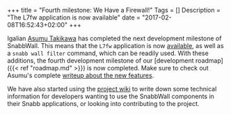 +++
title = "Fourth milestone: We Have a Firewall!"
Tags = []
Description = "The L7fw application is now available"
date = "2017-02-08T16:52:43+02:00"
+++

Igalian [Asumu Takikawa](https://www.asumu.xyz/) has completed the next
development milestone of <span class="appname">SnabbWall</span>. This means
that the `L7fw` application is now
[available](https://github.com/aperezdc/snabb/blob/snabbwall/src/apps/wall/l7fw.lua#L38),
as well as a `snabb wall filter` command, which can be readily used. With
these additions, the fourth development milestone of our [development
roadmap]({{< ref "roadmap.md" >}}) is now completed. Make sure to check out
Asumu's complete [writeup about the new features][m4-blog-post].

We have also started using the [project
wiki](https://github.com/aperezdc/snabb/wiki) to write down some technical
information for developers wanting to use the
<span class="appname">SnabbWall</span> components in their Snabb applications,
or looking into contributing to the project.


[m4-blog-post]: https://www.asumu.xyz/blog/2017/01/27/snabbwall-s-firewall-app-l7fw/
